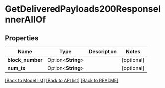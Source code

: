 # GetDeliveredPayloads200ResponseInnerAllOf

## Properties

Name | Type | Description | Notes
------------ | ------------- | ------------- | -------------
**block_number** | Option<**String**> |  | [optional]
**num_tx** | Option<**String**> |  | [optional]

[[Back to Model list]](../README.md#documentation-for-models) [[Back to API list]](../README.md#documentation-for-api-endpoints) [[Back to README]](../README.md)


